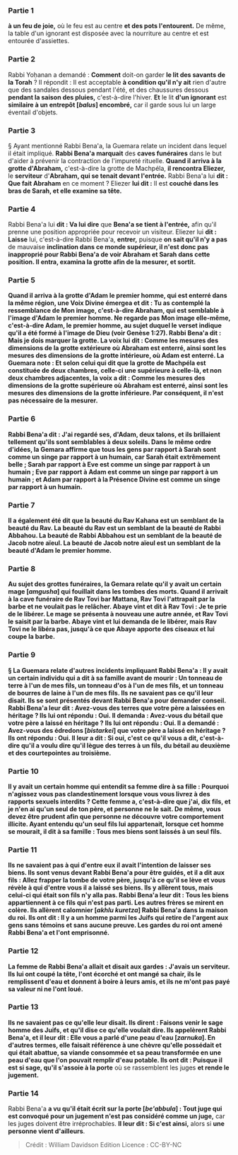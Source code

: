 
### Partie 1
<b>à un feu de joie,</b> où le feu est au centre <b>et des pots l'entourent.</b> De même, la table d'un ignorant est disposée avec la nourriture au centre et est entourée d'assiettes.

### Partie 2
Rabbi Yoḥanan a demandé : <b>Comment</b> doit-on garder <b>le lit des savants de la Torah</b> ? Il répondit : Il est acceptable <b>à condition qu'il n'y ait</b> rien d'autre que des sandales dessous pendant l'été, et des chaussures</b> dessous <b>pendant la saison des pluies,</b> c'est-à-dire l'hiver. <b>Et</b> le lit <b>d'un ignorant</b> est <b>similaire à un entrepôt [<i>balus</i>] encombré,</b> car il garde sous lui un large éventail d'objets.

### Partie 3
§ Ayant mentionné Rabbi Bena'a, la Guemara relate un incident dans lequel il était impliqué. <b>Rabbi Bena'a marquait</b> des <b>caves funéraires</b> dans le but d'aider à prévenir la contraction de l'impureté rituelle. <b>Quand il arriva à la grotte d'Abraham,</b> c'est-à-dire la grotte de Machpéla, <b>il rencontra Eliezer,</b> le <b>serviteur</b> d'<b>Abraham, qui se tenait devant l'entrée.</b> Rabbi Bena'a lui <b>dit : Que fait Abraham</b> en ce moment ? Eliezer <b>lui dit :</b> Il est <b>couché dans les bras de Sarah, et elle examine sa tête.</b>

### Partie 4
Rabbi Bena'a lui <b>dit : Va lui dire</b> que <b>Bena'a se tient à l'entrée,</b> afin qu'il prenne une position appropriée pour recevoir un visiteur. Eliezer lui <b>dit : Laisse</b> lui, c'est-à-dire Rabbi Bena'a, <b>entrer,</b> puisque <b>on sait qu'il n'y a pas</b> de mauvaise <b>inclination dans ce <b>monde supérieur,</b> il n'est donc pas inapproprié pour Rabbi Bena'a de voir Abraham et Sarah dans cette position. Il <b>entra, examina</b> la grotte afin de la mesurer, <b>et sortit.</b>

### Partie 5
<b>Quand il arriva à la grotte d'Adam le premier</b> homme, qui est enterré dans la même région, <b>une Voix Divine émergea et dit : Tu as contemplé la ressemblance de Mon image,</b> c'est-à-dire Abraham, qui est semblable à l'image d'Adam le premier homme. <b>Ne regarde pas Mon image elle-même,</b> c'est-à-dire Adam, le premier homme, au sujet duquel le verset indique qu'il a été formé à l'image de Dieu (voir Genèse 1:27). Rabbi Bena'a dit : <b>Mais je dois marquer la grotte.</b> La voix lui dit : <b>Comme</b> les mesures des <b>dimensions de la grotte extérieure</b> où Abraham est enterré, <b>ainsi</b> sont les mesures des <b>dimensions de la grotte intérieure</b>, où Adam est enterré. La Guemara note : <b>Et selon celui qui dit</b> que la grotte de Machpéla est constituée de <b>deux chambres, celle-ci</b> une <b>supérieure à celle-là</b>, et non deux chambres adjacentes, la voix a dit : <b>Comme</b> les mesures des <b>dimensions de la grotte supérieure</b> où Abraham est enterré, <b>ainsi</b> sont les mesures des <b>dimensions de la grotte inférieure</b>. Par conséquent, il n'est pas nécessaire de la mesurer.

### Partie 6
<b>Rabbi Bena'a dit : J'ai regardé ses,</b> d'Adam, <b>deux talons, et</b> ils brillaient tellement qu'ils <b>sont semblables à deux soleils. </b> Dans le même ordre d'idées, la Gemara affirme que <b>tous</b> les gens <b>par rapport à Sarah</b> sont <b>comme un singe par rapport à un humain,</b> car Sarah était extrêmement belle ; <b>Sarah par rapport à Eve</b> est <b>comme un singe par rapport à un humain ; Eve par rapport à Adam</b> est <b>comme un singe par rapport à un humain ;</b> et <b>Adam par rapport à la Présence Divine</b> est <b>comme un singe par rapport à un humain. </b>

### Partie 7
Il a également été dit que <b>la beauté du Rav Kahana est un semblant de la beauté du Rav. La beauté du Rav est un semblant de la beauté de Rabbi Abbahou. La beauté de Rabbi Abbahou est un semblant de la beauté de Jacob notre aïeul. La beauté de Jacob notre aïeul est un semblant de la beauté d'Adam le premier</b> homme.

### Partie 8
Au sujet des grottes funéraires, la Gemara relate qu'il y avait <b>un certain mage [<i>amgusha</i>] qui fouillait</b> dans les tombes des <b>morts. Quand</b> il <b>arrivait à la <b>cave funéraire</b> de Rav Tovi bar Mattana,</b> Rav Tovi <b>l'attrapait par la barbe</b> et ne voulait pas le relâcher. <b>Abaye vint et dit à</b> Rav Tovi : <b>Je te prie</b> de le <b>libérer.</b> Le mage <b>se présenta à nouveau une autre année,</b> et Rav Tovi <b>le saisit par la barbe. Abaye vint</b> et lui demanda de le libérer, mais Rav Tovi <b>ne le libéra pas, jusqu'à ce que</b> Abaye <b>apporte des ciseaux et lui coupe la barbe.</b>

### Partie 9
§ La Guemara relate d'autres incidents impliquant Rabbi Bena'a : Il y avait <b>un certain</b> individu <b>qui a dit à</b> sa famille avant de mourir : <b>Un tonneau de terre à l'un de mes fils, un tonneau d'os à l'un de mes fils,</b> et <b>un tonneau de bourres</b> de laine <b>à l'un de mes fils. Ils ne savaient pas ce qu'il leur disait. Ils se sont présentés devant Rabbi Bena'a</b> pour demander conseil. Rabbi Bena'a <b>leur dit : Avez-vous des terres</b> que votre père a laissées en héritage ? <b>Ils lui ont répondu : Oui.</b> Il demanda : <b>Avez-vous du bétail</b> que votre père a laissé en héritage ? Ils lui ont répondu : <b>Oui.</b> Il a demandé : <b>Avez-vous des édredons [<i>bistarkei</i>]</b> que votre père a laissé en héritage ? Ils ont répondu : <b>Oui.</b> Il leur a dit : <b>Si oui, c'est ce qu'il vous a dit,</b> c'est-à-dire qu'il a voulu dire qu'il lègue des terres à un fils, du bétail au deuxième et des courtepointes au troisième.

### Partie 10
Il y avait <b>un certain homme qui entendit sa femme dire à sa fille : Pourquoi n'agissez vous pas clandestinement</b> lorsque vous vous livrez <b>à des rapports sexuels interdits</b> ? <b>Cette femme a,</b> c'est-à-dire que j'ai, <b>dix fils, et je n'en ai qu'un seul de ton père,</b> et personne ne le sait. De même, vous devez être prudent afin que personne ne découvre votre comportement illicite. Ayant entendu qu'un seul fils lui appartenait, <b>lorsque</b> cet homme <b>se mourait, il dit à</b> sa famille : <b>Tous mes biens</b> sont laissés <b>à un seul fils.</b>

### Partie 11
<b>Ils ne savaient pas</b> à <b>qui d'entre eux</b> il avait l'intention de laisser ses biens. <b>Ils sont venus devant Rabbi Bena'a</b> pour être guidés, et <b>il a dit aux</b> fils : <b>Allez frapper la tombe de votre père, jusqu'à ce qu'il se lève et vous révèle à qui d'entre vous il a laissé</b> ses biens. <b>Ils y allèrent tous,</b> mais <b>celui-ci</b> <b>qui était son fils n'y alla pas.</b> Rabbi Bena'a <b>leur dit : Tous</b> les <b>biens appartiennent à ce</b> fils qui n'est pas parti. Les autres frères se mirent en colère. <b>Ils allèrent calomnier [<i>akhlu kuretza</i>]</b> Rabbi Bena'a dans <b>la maison du roi. Ils ont dit : Il y a un homme parmi les Juifs qui retire de l'argent aux gens sans témoins et sans aucune</b> preuve. Les gardes du roi ont <b>amené</b> Rabbi Bena'a <b>et l'ont emprisonné.</b>

### Partie 12
<b>La femme de</b> Rabbi Bena'a <b>allait</b> et <b>disait aux</b> gardes : <b>J'avais un serviteur. Ils lui ont coupé la tête, l'ont écorché et ont mangé sa chair, ils le remplissent d'eau et</b> donnent à boire à leurs <b>amis, et ils ne m'ont pas payé</b> sa <b>valeur ni ne l'ont loué.</b>

### Partie 13
<b>Ils ne savaient pas ce qu'elle leur disait. Ils dirent : Faisons venir le sage</b> homme <b>des Juifs, et qu'il dise</b> ce qu'elle voulait dire. <b>Ils appelèrent Rabbi Bena'a,</b> et <b>il leur dit : Elle vous a parlé d'une peau d'eau [<i>zarnuka</i>].</b> En d'autres termes, elle faisait référence à une chèvre qu'elle possédait et qui était abattue, sa viande consommée et sa peau transformée en une peau d'eau que l'on pouvait remplir d'eau potable. <b>Ils ont dit : Puisque</b> il est <b>si sage, qu'il</b> s'assoie à la porte</b> où se rassemblent les juges <b>et rende le jugement.</b>

### Partie 14
Rabbi Bena'a <b>a vu qu'il était écrit sur la porte [<i>be'abbula</i>] : Tout juge qui est convoqué pour un jugement n'est pas considéré comme un juge,</b> car les juges doivent être irréprochables. <b>Il leur dit : Si c'est ainsi,</b> alors si <b>une personne vient d'ailleurs</b>.

>Crédit : William Davidson Edition
>Licence : CC-BY-NC